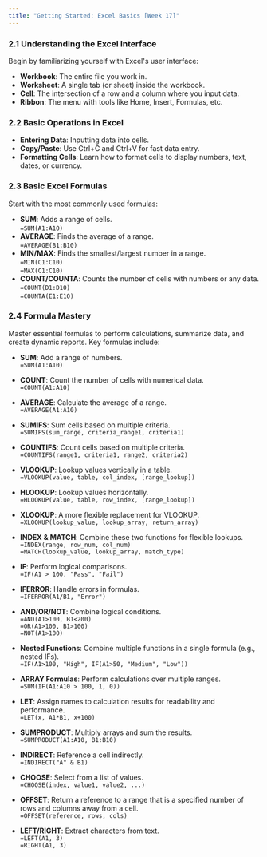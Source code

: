 ```yaml
---
title: "Getting Started: Excel Basics [Week 17]"
---
```

### 2.1 Understanding the Excel Interface
Begin by familiarizing yourself with Excel's user interface:
- **Workbook**: The entire file you work in.
- **Worksheet**: A single tab (or sheet) inside the workbook.
- **Cell**: The intersection of a row and a column where you input data.
- **Ribbon**: The menu with tools like Home, Insert, Formulas, etc.

### 2.2 Basic Operations in Excel
- **Entering Data**: Inputting data into cells.
- **Copy/Paste**: Use Ctrl+C and Ctrl+V for fast data entry.
- **Formatting Cells**: Learn how to format cells to display numbers, text, dates, or currency.

### 2.3 Basic Excel Formulas
Start with the most commonly used formulas:
- **SUM**: Adds a range of cells.  
  `=SUM(A1:A10)`
- **AVERAGE**: Finds the average of a range.  
  `=AVERAGE(B1:B10)`
- **MIN/MAX**: Finds the smallest/largest number in a range.  
  `=MIN(C1:C10)`  
  `=MAX(C1:C10)`
- **COUNT/COUNTA**: Counts the number of cells with numbers or any data.  
  `=COUNT(D1:D10)`  
  `=COUNTA(E1:E10)`

### 2.4 Formula Mastery
Master essential formulas to perform calculations, summarize data, and create dynamic reports. Key formulas include:

- **SUM**: Add a range of numbers.  
  `=SUM(A1:A10)`
  
- **COUNT**: Count the number of cells with numerical data.  
  `=COUNT(A1:A10)`

- **AVERAGE**: Calculate the average of a range.  
  `=AVERAGE(A1:A10)`

- **SUMIFS**: Sum cells based on multiple criteria.  
  `=SUMIFS(sum_range, criteria_range1, criteria1)`

- **COUNTIFS**: Count cells based on multiple criteria.  
  `=COUNTIFS(range1, criteria1, range2, criteria2)`

- **VLOOKUP**: Lookup values vertically in a table.  
  `=VLOOKUP(value, table, col_index, [range_lookup])`

- **HLOOKUP**: Lookup values horizontally.  
  `=HLOOKUP(value, table, row_index, [range_lookup])`

- **XLOOKUP**: A more flexible replacement for VLOOKUP.  
  `=XLOOKUP(lookup_value, lookup_array, return_array)`

- **INDEX & MATCH**: Combine these two functions for flexible lookups.  
  `=INDEX(range, row_num, col_num)`  
  `=MATCH(lookup_value, lookup_array, match_type)`

- **IF**: Perform logical comparisons.  
  `=IF(A1 > 100, "Pass", "Fail")`

- **IFERROR**: Handle errors in formulas.  
  `=IFERROR(A1/B1, "Error")`

- **AND/OR/NOT**: Combine logical conditions.  
  `=AND(A1>100, B1<200)`  
  `=OR(A1>100, B1>100)`  
  `=NOT(A1>100)`

- **Nested Functions**: Combine multiple functions in a single formula (e.g., nested IFs).  
  `=IF(A1>100, "High", IF(A1>50, "Medium", "Low"))`

- **ARRAY Formulas**: Perform calculations over multiple ranges.  
  `=SUM(IF(A1:A10 > 100, 1, 0))`

- **LET**: Assign names to calculation results for readability and performance.  
  `=LET(x, A1*B1, x+100)`

- **SUMPRODUCT**: Multiply arrays and sum the results.  
  `=SUMPRODUCT(A1:A10, B1:B10)`

- **INDIRECT**: Reference a cell indirectly.  
  `=INDIRECT("A" & B1)`

- **CHOOSE**: Select from a list of values.  
  `=CHOOSE(index, value1, value2, ...)`

- **OFFSET**: Return a reference to a range that is a specified number of rows and columns away from a cell.  
  `=OFFSET(reference, rows, cols)`

- **LEFT/RIGHT**: Extract characters from text.  
  `=LEFT(A1, 3)`  
  `=RIGHT(A1, 3)`